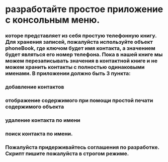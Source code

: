 # разработайте простое приложение с консольным меню.

### которе представляет из себя простую телефонную книгу. Для хранения записей, пожалуйста используйте объект phoneBook, где ключом будет имя контакта, а значением будет являться его номер телефона. Пока в нашей книге мы можем перезаписывать значения в контактной книге и не можем хранить контакты с полностью одинаковыми именами. В приложении должно быть 3 пункта:
### добавление контактов
### отображение содержимого при помощи простой печати содержимого объекта
### удаление контакта по имени
### поиск контакта по имени.
### Пожалуйста придерживайтесь соглашения по разработке. Скрипт пишите пожалуйста в строгом режиме.